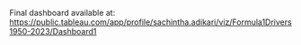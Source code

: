Final dashboard available at: https://public.tableau.com/app/profile/sachintha.adikari/viz/Formula1Drivers1950-2023/Dashboard1

